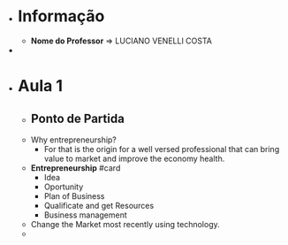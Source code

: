 - # Informação
	- **Nome do Professor** => LUCIANO VENELLI COSTA
-
- # Aula 1
	- ## Ponto de Partida
	- Why entrepreneurship?
		- For that is the origin for a well versed professional that can bring value to market and improve the economy health.
	- **Entrepreneurship** #card
		- Idea
		- Oportunity
		- Plan of Business
		- Qualificate and get Resources
		- Business management
	- Change the Market most recently using technology.
	-